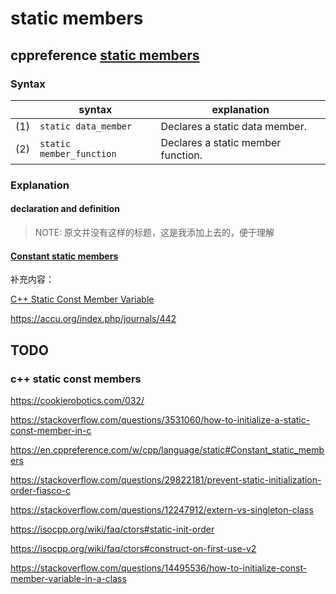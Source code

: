 # static members



## cppreference [static members](https://en.cppreference.com/w/cpp/language/static)

### Syntax

|      | syntax                   | explanation                        |
| ---- | ------------------------ | ---------------------------------- |
| (1)  | `static data_member`     | Declares a static data member.     |
| (2)  | `static member_function` | Declares a static member function. |

### Explanation

#### declaration and definition

> NOTE: 原文并没有这样的标题，这是我添加上去的，便于理解



#### [Constant static members](https://en.cppreference.com/w/cpp/language/static#Constant_static_members)

补充内容：

[C++ Static Const Member Variable](https://cookierobotics.com/032/)

https://accu.org/index.php/journals/442



## TODO

### c++ static const members

https://cookierobotics.com/032/

https://stackoverflow.com/questions/3531060/how-to-initialize-a-static-const-member-in-c

https://en.cppreference.com/w/cpp/language/static#Constant_static_members

https://stackoverflow.com/questions/29822181/prevent-static-initialization-order-fiasco-c

https://stackoverflow.com/questions/12247912/extern-vs-singleton-class


https://isocpp.org/wiki/faq/ctors#static-init-order


https://isocpp.org/wiki/faq/ctors#construct-on-first-use-v2


https://stackoverflow.com/questions/14495536/how-to-initialize-const-member-variable-in-a-class

